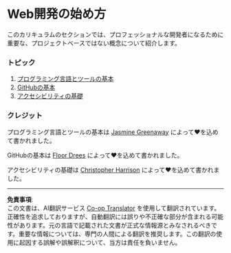 <!--
CO_OP_TRANSLATOR_METADATA:
{
  "original_hash": "770d9f83dddc841c19f210dee5fe0712",
  "translation_date": "2025-10-03T13:26:18+00:00",
  "source_file": "1-getting-started-lessons/README.md",
  "language_code": "ja"
}
-->
# Web開発の始め方

このカリキュラムのセクションでは、プロフェッショナルな開発者になるために重要な、プロジェクトベースではない概念について紹介します。

### トピック

1. [プログラミング言語とツールの基本](1-intro-to-programming-languages/README.md)
2. [GitHubの基本](2-github-basics/README.md)
3. [アクセシビリティの基礎](3-accessibility/README.md)

### クレジット

プログラミング言語とツールの基本は [Jasmine Greenaway](https://twitter.com/paladique) によって♥️を込めて書かれました。

GitHubの基本は [Floor Drees](https://twitter.com/floordrees) によって♥️を込めて書かれました。

アクセシビリティの基礎は [Christopher Harrison](https://twitter.com/geektrainer) によって♥️を込めて書かれました。

---

**免責事項**:  
この文書は、AI翻訳サービス [Co-op Translator](https://github.com/Azure/co-op-translator) を使用して翻訳されています。正確性を追求しておりますが、自動翻訳には誤りや不正確な部分が含まれる可能性があります。元の言語で記載された文書が正式な情報源とみなされるべきです。重要な情報については、専門の人間による翻訳を推奨します。この翻訳の使用に起因する誤解や誤解釈について、当方は責任を負いません。